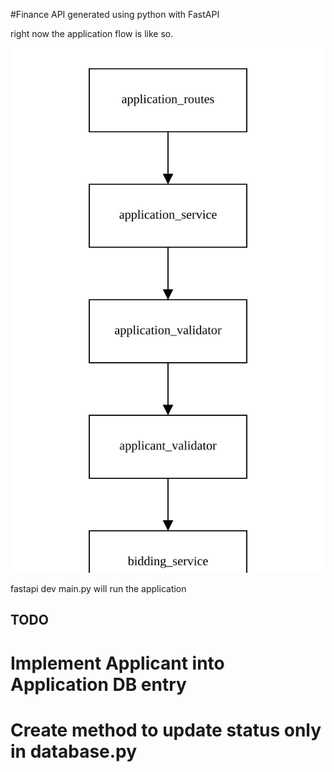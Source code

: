 #Finance API generated using python with FastAPI

right now the application flow is like so.

![Application Flow](/assets/application_flow.svg)

fastapi dev main.py  will run the application 


## TODO ##

# Implement Applicant into Application DB entry

# Create method to update status only in database.py